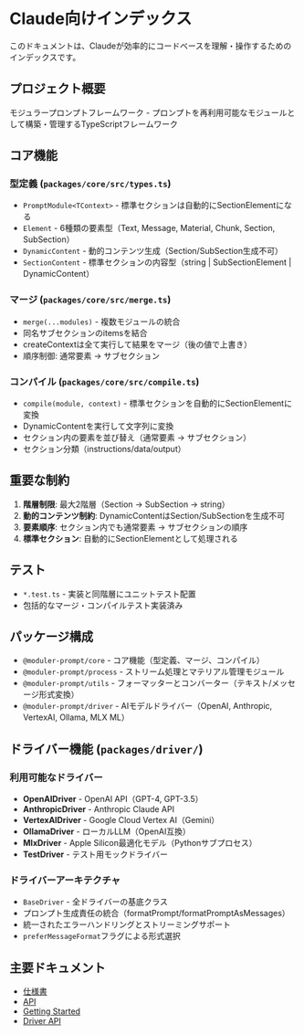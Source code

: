 # Claude向けインデックス

このドキュメントは、Claudeが効率的にコードベースを理解・操作するためのインデックスです。

## プロジェクト概要

モジュラープロンプトフレームワーク - プロンプトを再利用可能なモジュールとして構築・管理するTypeScriptフレームワーク

## コア機能

### 型定義 (`packages/core/src/types.ts`)
- `PromptModule<TContext>` - 標準セクションは自動的にSectionElementになる
- `Element` - 6種類の要素型（Text, Message, Material, Chunk, Section, SubSection）
- `DynamicContent` - 動的コンテンツ生成（Section/SubSection生成不可）
- `SectionContent` - 標準セクションの内容型（string | SubSectionElement | DynamicContent）

### マージ (`packages/core/src/merge.ts`)
- `merge(...modules)` - 複数モジュールの統合
- 同名サブセクションのitemsを結合
- createContextは全て実行して結果をマージ（後の値で上書き）
- 順序制御: 通常要素 → サブセクション

### コンパイル (`packages/core/src/compile.ts`)
- `compile(module, context)` - 標準セクションを自動的にSectionElementに変換
- DynamicContentを実行して文字列に変換
- セクション内の要素を並び替え（通常要素 → サブセクション）
- セクション分類（instructions/data/output）

## 重要な制約

1. **階層制限**: 最大2階層（Section → SubSection → string）
2. **動的コンテンツ制約**: DynamicContentはSection/SubSectionを生成不可
3. **要素順序**: セクション内でも通常要素 → サブセクションの順序
4. **標準セクション**: 自動的にSectionElementとして処理される

## テスト

- `*.test.ts` - 実装と同階層にユニットテスト配置
- 包括的なマージ・コンパイルテスト実装済み

## パッケージ構成

- `@moduler-prompt/core` - コア機能（型定義、マージ、コンパイル）
- `@moduler-prompt/process` - ストリーム処理とマテリアル管理モジュール
- `@moduler-prompt/utils` - フォーマッターとコンバーター（テキスト/メッセージ形式変換）
- `@moduler-prompt/driver` - AIモデルドライバー（OpenAI, Anthropic, VertexAI, Ollama, MLX ML）

## ドライバー機能 (`packages/driver/`)

### 利用可能なドライバー
- **OpenAIDriver** - OpenAI API（GPT-4, GPT-3.5）
- **AnthropicDriver** - Anthropic Claude API
- **VertexAIDriver** - Google Cloud Vertex AI（Gemini）
- **OllamaDriver** - ローカルLLM（OpenAI互換）
- **MlxDriver** - Apple Silicon最適化モデル（Pythonサブプロセス）
- **TestDriver** - テスト用モックドライバー

### ドライバーアーキテクチャ
- `BaseDriver` - 全ドライバーの基底クラス
- プロンプト生成責任の統合（formatPrompt/formatPromptAsMessages）
- 統一されたエラーハンドリングとストリーミングサポート
- `preferMessageFormat`フラグによる形式選択

## 主要ドキュメント

- [仕様書](./docs/PROMPT_MODULE_SPEC_V2.md)
- [API](./docs/API.md)
- [Getting Started](./docs/GETTING_STARTED.md)
- [Driver API](./docs/DRIVER_API.md)